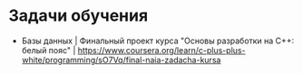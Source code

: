 # Задачи обучения

* Базы данных | Финальный проект курса "Основы разработки на С++: белый пояс" | https://www.coursera.org/learn/c-plus-plus-white/programming/sO7Vq/final-naia-zadacha-kursa
